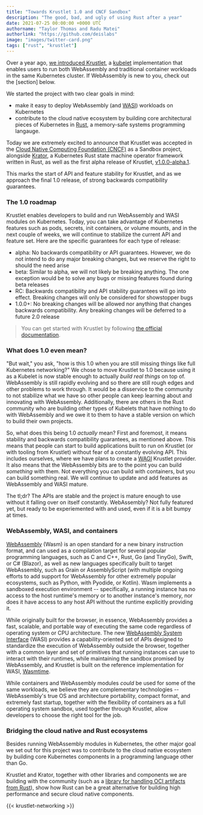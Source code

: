 ```yaml
---
title: "Towards Krustlet 1.0 and CNCF Sandbox"
description: "The good, bad, and ugly of using Rust after a year"
date: 2021-07-25 00:00:00 +0000 UTC
authorname: "Taylor Thomas and Radu Matei"
authorlink: "https://github.com/deislabs"
image: "images/twitter-card.png"
tags: ["rust", "krustlet"]
---
```


Over a year ago, [we introduced Krustlet][intro], a [kubelet][kubelet]
implementation that enables users to run both WebAssembly and traditional
container workloads in the same Kubernetes cluster. If WebAssembly is new to
you, check out the [section] below.

We started the project with two clear goals in mind:

- make it easy to deploy WebAssembly (and [WASI][wasi]) workloads on Kubernetes
- contribute to the cloud native ecosystem by building core architectural pieces
  of Kubernetes in [Rust][rust], a memory-safe systems programming langauge.

Today we are extremely excited to announce that Krustlet was accepted in the
[Cloud Native Computing Foundation (CNCF)][cncf] as a Sandbox project, alongside
[Krator][krator], a Kubernetes Rust state machine operator framework written in
Rust, as well as the first alpha release of Krustlet, [v1.0.0-alpha.1][alpha1].

This marks the start of API and feature stability for Krustlet, and as we
approach the final 1.0 release, of strong backwards compatibility guarantees.

### The 1.0 roadmap

Krustlet enables developers to build and run WebAssembly and WASI modules on
Kubernetes. Today, you can take advantage of Kubernetes features such as pods,
secrets, init containers, or volume mounts, and in the next couple of weeks, we
will continue to stabilize the current API and feature set. Here are the
specific guarantees for each type of release:

- alpha: No backwards compatibility or API guarantees. However, we do not intend
  to do any major breaking changes, but we reserve the right to should the need
  arise
- beta: Similar to alpha, we will not likely be breaking anything. The one
  exception would be to solve any bugs or missing features found during beta
  releases
- RC: Backwards compatibility and API stability guarantees will go into effect.
  Breaking changes will only be considered for showstopper bugs
- 1.0.0+: No breaking changes will be allowed nor anything that changes
  backwards compatibility. Any breaking changes will be deferred to a future 2.0
  release

> You can get started with Krustlet by following [the official
> documentation][docs].

### What does 1.0 even mean?

"But wait," you ask, "how is this 1.0 when you are still missing things like
full Kubernetes networking?" We chose to move Krustlet to 1.0 because using it
as a Kubelet is now stable enough to actually _build real things_ on top of.
WebAssembly is still rapidly evolving and so there are still rough edges and
other problems to work through. It would be a disservice to the community to not
stabilize what we have so other people can keep learning about and innovating
with WebAssembly. Additionally, there are others in the Rust community who are
building other types of Kubelets that have nothing to do with WebAssembly and we
owe it to them to have a stable version on which to build their own projects.

So, what does this being 1.0 _actually_ mean? First and foremost, it means
stability and backwards compatibility guarantees, as mentioned above. This means
that people can start to build applications built to run on Krustlet (or with
tooling from Krustlet) without fear of a constantly evolving API. This includes
ourselves, where we have plans to create a
[WAGI](https://github.com/deislabs/wagi) Krustlet provider. It also means that
the WebAssembly bits are to the point you can build _something_ with them. Not
everything you can build with containers, but you can build something real. We
will continue to update and add features as WebAssembly and WASI mature.

The tl;dr? The APIs are stable and the project is mature enough to use without
it falling over on itself constantly. WebAssembly? Not fully featured yet, but
ready to be experiemented with and used, even if it is a bit bumpy at times.

### WebAssembly, WASI, and containers

[WebAssembly][wasm] (Wasm) is an open standard for a new binary instruction
format, and can used as a compilation target for several popular programming
languages, such as C and C++, Rust, Go (and TinyGo), Swift, or C# (Blazor), as
well as new languages specifically built to target WebAssembly, such as Grain or
AssemblyScript (with multiple ongoing efforts to add support for WebAssembly for
other extremely popular ecosystems, such as Python, with Pyodide, or Kotlin).
Wasm implements a sandboxed execution environment -- specifically, a running
instance has no access to the host runtime's memory or to another instance's
memory, nor does it have access to any host API without the runtime explicitly
providing it.

While originally built for the browser, in essence, WebAssembly provides a fast,
scalable, and portable way of executing the same code regardless of operating
system or CPU architecture. The new [WebAssembly System Interface][wasi] (WASI)
provides a capability-oriented set of APIs designed to standardize the execution
of WebAssembly outside the browser, together with a common layer and set of
primitives that running instances can use to interact with their runtimes, while
maintaining the sandbox promised by WebAssembly, and Krustlet is built on the
reference implementation for WASI, [Wasmtime][wasmtime].

While containers and WebAssembly modules _could_ be used for some of the same
workloads, we believe they are complementary technologies -- WebAssembly's true
OS and architecture portability, compact format, and extremely fast startup,
together with the flexibility of containers as a full operating system sandbox,
used together through Krustlet, allow developers to choose the right tool for
the job.

### Bridging the cloud native and Rust ecosystems

Besides running WebAssembly modules in Kubernetes, the other major goal we set
out for this project was to contribute to the cloud native ecosystem by building
core Kubernetes components in a programming language other than Go.

Krustlet and Krator, together with other libraries and components we are
building with the community (such as a [library for handling OCI artifacts from
Rust][oci-crate]), show how Rust can be a great alternative for building high
performance and secure cloud native components.

{{< krustlet-networking >}}

[intro]: https://deislabs.io/posts/introducing-krustlet/
[kubelet]:
  https://kubernetes.io/docs/reference/command-line-tools-reference/kubelet/
[releases]: https://github.com/krustlet/krustlet/releases
[wasi]: https://bytecodealliance.org/articles/announcing-the-bytecode-alliance
[rust]: https://www.rust-lang.org/
[cncf]: https://www.cncf.io/
[krator]: https://github.com/krator-rs/krator
[alpha1]:
  https://github.com/krustlet/krustlet/releases/tag/untagged-31951eb32d9122a2afc5
[wasm]: https://webassembly.org/
[wasmtime]: https://github.com/bytecodealliance/wasmtime
[docs]: https://docs.krustlet.dev/krustlet/
[tag]: https://deislabs.io/tags/rust/
[oci-crate]: https://crates.io/crates/oci-distribution
[krs]: https://github.com/kube-rs/kube-rs
